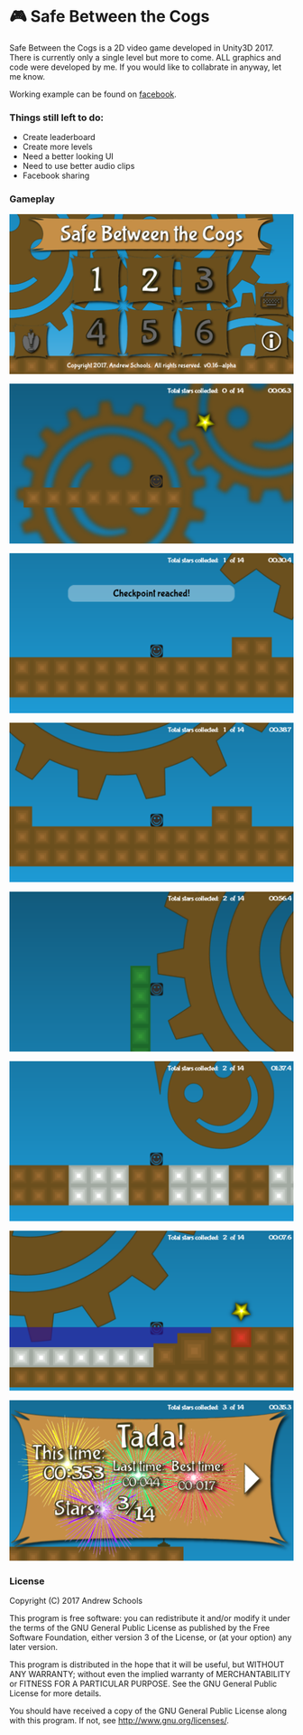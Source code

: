 # :video_game: Safe Between the Cogs

Safe Between the Cogs is a 2D video game developed in Unity3D 2017.  There is currently only a single level but more to come.  ALL graphics and code were developed by me.  If you would like to collabrate in anyway, let me know.

Working example can be found on [facebook](https://apps.facebook.com/1893696650851210).

### Things still left to do:

* Create leaderboard
* Create more levels
* Need a better looking UI
* Need to use better audio clips
* Facebook sharing

### Gameplay

![GamePlay](gameplay/gameplay1.png)

![GamePlay](gameplay/gameplay2.png)

![GamePlay](gameplay/gameplay3.png)

![GamePlay](gameplay/gameplay4.png)

![GamePlay](gameplay/gameplay5.png)

![GamePlay](gameplay/gameplay6.png)

![GamePlay](gameplay/gameplay7.png)

![GamePlay](gameplay/gameplay8.png)

### License

Copyright (C) 2017  Andrew Schools

This program is free software: you can redistribute it and/or modify
it under the terms of the GNU General Public License as published by
the Free Software Foundation, either version 3 of the License, or
(at your option) any later version.

This program is distributed in the hope that it will be useful,
but WITHOUT ANY WARRANTY; without even the implied warranty of
MERCHANTABILITY or FITNESS FOR A PARTICULAR PURPOSE.  See the
GNU General Public License for more details.

You should have received a copy of the GNU General Public License
along with this program.  If not, see <http://www.gnu.org/licenses/>.
